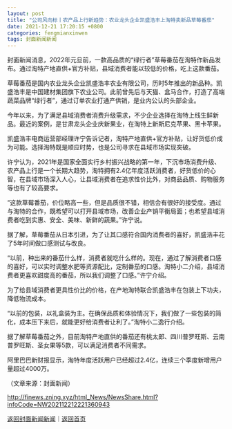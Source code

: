```yaml
---
layout: post
title: "公司风向标丨农产品上行新趋势：农业龙头企业凯盛浩丰上淘特卖新品草莓番茄"
date: 2021-12-21 17:20:15 +0800
categories: fengmianxinwen
tags: 封面新闻新闻
---
```

<p>封面新闻消息，2022年元旦前，一款高品质的“绿行者”草莓番茄在淘特作新品发布。通过淘特产地直供+官方补贴，县域消费者能以较低的价格，吃上这款番茄。</p>
 <p>草莓番茄是国内农业龙头企业凯盛浩丰农业有限公司，历时5年推出的新品种。凯盛浩丰是中国建材集团旗下农业公司。此前曾先后与天猫、盒马合作，打造了高端蔬菜品牌“绿行者”，通过订单农业打通产供销，是业内公认的头部企业。</p>
 <p>今年以来，为了满足县域消费者消费升级需求，不少企业选择在淘特上线生鲜新品。最近的案例，是甘肃龙头企业庆新果业，在淘特上新斯尼克苹果、黑卡苹果。</p>
 <p>凯盛浩丰电商运营部经理许宁告诉记者，淘特产地直供+官方补贴，让好货低价成为可能。选择淘特既是顺应时势，也是公司寻求在县域市场实现突破。</p>
 <p>许宁认为，2021年是国家全面实行乡村振兴战略的第一年，下沉市场消费升级、农产品上行是一个长期大趋势，淘特拥有2.4亿年度活跃消费者，好货低价的心智，在县域市场深入人心，让县域消费者在追求性价比外，对商品品质、购物服务等也有了较高要求。</p>
 <p>“这款草莓番茄，价位略高一些，但是品质很不错，相信会有很好的接受度。通过与淘特的合作，既希望可以打开县域市场，改善企业产销平衡局面；也希望县域消费者吃到实惠、安全、美味、新鲜的蔬果。”许宁说。</p>
 <p>据了解，草莓番茄从日本引进，为了让其口感符合国内消费者的喜好，凯盛浩丰花了5年时间做口感测试与改良。</p>
 <p>“以前，种出来的番茄什么样，消费者就吃什么样的。现在，通过了解消费者口感的喜好，可以实时调整水肥等资源配比，定制番茄的口感。淘特小二介绍，县域消费者更喜欢甜度高的番茄，所以我们调整了口感。”许宁介绍。</p>
 <p>为了给县域消费者更具性价比的价格，在产地淘特联合凯盛浩丰在包装上下功夫，降低物流成本。</p>
 <p>“以前的包装，以礼盒装为主。在确保品质和体验情况下，我们做了一些包装的简化，成本压下来后，就能更好给消费者让利了。”淘特小二逸行介绍。</p>
 <p>据了解草莓番茄之外，目前淘特产地直供的番茄还有桃太郎、四川普罗旺斯、云南普罗旺斯、圣女果等5款，可以满足消费者不同需求。</p>
 <p>阿里巴巴新财报显示，淘特年度活跃用户已经超过2.4亿，连续三个季度新增用户量超过4000万。</p><p class="em_media">（文章来源：封面新闻）</p>

<http://finews.zning.xyz/html_News/NewsShare.html?infoCode=NW202112212221360943>

[返回封面新闻新闻](//finews.withounder.com/category/fengmianxinwen.html)｜[返回首页](//finews.withounder.com/)